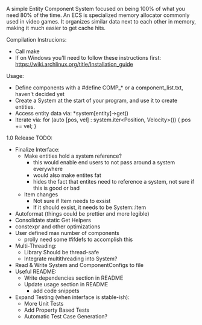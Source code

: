 A simple Entity Component System focused on being 100% of what you need 80% of the time. An ECS is specialized memory allocator commonly used in video games. It organizes similar data next to each other in memory, making it much easier to get cache hits.

Compilation Instrucions:
* Call make
* If on Windows you'll need to follow these instructions first: https://wiki.archlinux.org/title/Installation_guide

Usage:
* Define components with a #define COMP_* or a component_list.txt, haven't decided yet
* Create a System at the start of your program, and use it to create entities.
* Access entity data via: *system[entity]->get<Position>()
* Iterate via: for (auto [pos, vel] : system.iter<Position, Velocity>()) { pos += vel; }

1.0 Release TODO:
* Finalize Interface:
	* Make entities hold a system reference?
		* this would enable end users to not pass around a system everywhere
		* would also make entites fat
		* hides the fact that entites need to reference a system, not sure if this is good or bad
	* Item changes
		* Not sure if Item needs to exsist
		* If it should exsist, it needs to be System::Item
* Autoformat (things could be prettier and more legible)
* Consolidate static Get Helpers
* constexpr and other optimizations
* User defined max number of components
	* prolly need some #ifdefs to accomplish this
* Multi-Threading:
	* Library Should be thread-safe
	* Integrate multithreading into System?
* Read & Write System and ComponentConfigs to file
* Useful README:
	* Write dependencies section in README
	* Update usage section in README
		* add code snippets
* Expand Testing (when interface is stable-ish):
	* More Unit Tests
	* Add Property Based Tests
	* Automatic Test Case Generation?
